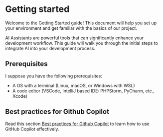 # Getting started

Welcome to the Getting Started guide! This document will help you set up your environment and get familiar with the basics of our project.

AI Assistants are powerful tools that can significantly enhance your development workflow. This guide will walk you through the initial steps to integrate AI into your development process.

## Prerequisites

I suppose you have the following prerequisites:

* A OS with a terminal (Linux, macOS, or Windows with WSL)
* A code editor (VSCode, IntelliJ based IDE: PHPStorm, PyCharm, etc., Xcode)

## Best practices for Github Copilot

Read this section [Best practices for Github Copilot](./copilot.md) to learn how to use GitHub Copilot effectively.